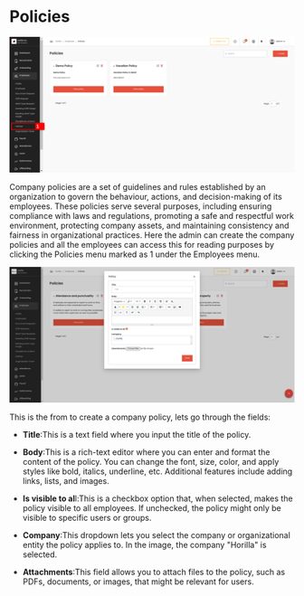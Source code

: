# Policies
![alt text](media/image-41.png)    
    
Company policies are a set of guidelines and rules established by an organization to govern the behaviour, actions, and decision-making of its employees. These policies serve several purposes, including ensuring compliance with laws and regulations, promoting a safe and respectful work environment, protecting company assets, and maintaining consistency and fairness in organizational practices. Here the admin can create the company policies and all the employees can access this for reading purposes by clicking the Policies menu marked as 1 under the Employees menu.  
    
![alt text](media/image-42.png)

This is the from to create a company policy, lets go through the fields:

* **Title**:This is a text field where you input the title of the policy.


* **Body**:This is a rich-text editor where you can enter and format the content of the policy. You can change the font, size, color, and apply styles like bold, italics, underline, etc. Additional features include adding links, lists, and images.


* **Is visible to al**l:This is a checkbox option that, when selected, makes the policy visible to all employees. If unchecked, the policy might only be visible to specific users or groups.


* **Company**:This dropdown lets you select the company or organizational entity the policy applies to. In the image, the company "Horilla" is selected.


* **Attachments**:This field allows you to attach files to the policy, such as PDFs, documents, or images, that might be relevant for users.
